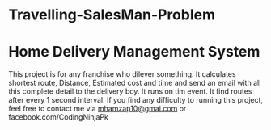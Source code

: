 # Travelling-SalesMan-Problem
# Home Delivery Management System
 This project is for any franchise who dilever something. It calculates shortest route, Distance, Estimated cost and time and send an email with all this complete detail to the delivery boy. It runs on tim event. It find routes after every 1 second interval. If you find any difficulty to running this project, feel free to contact me via mhamzap10@gmai.com or facebook.com/CodingNinjaPk
